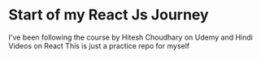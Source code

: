 # Start of my React Js Journey
I've been following the course by Hitesh Choudhary on Udemy and Hindi Videos on React 
This is just a practice repo for myself
